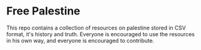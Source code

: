 # Free Palestine

This repo contains a collection of resources on palestine stored in CSV format, it's history and truth. Everyone is encouraged to use the resources in his own way, and everyone is encouraged to contribute.
